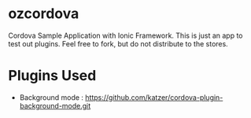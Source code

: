 ozcordova
=========

Cordova Sample Application with Ionic Framework.
This is just an app to test out plugins. Feel free to fork, but do not distribute to the stores.

Plugins Used
============
* Background mode : https://github.com/katzer/cordova-plugin-background-mode.git
